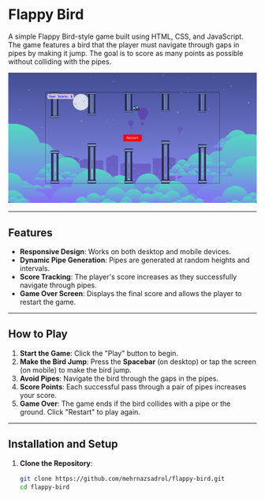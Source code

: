 # Flappy Bird

A simple Flappy Bird-style game built using HTML, CSS, and JavaScript. The game features a bird that the player must navigate through gaps in pipes by making it jump. The goal is to score as many points as possible without colliding with the pipes.

![Game Screenshot](images/game_screenshot.png)

---

## Features

- **Responsive Design**: Works on both desktop and mobile devices.
- **Dynamic Pipe Generation**: Pipes are generated at random heights and intervals.
- **Score Tracking**: The player's score increases as they successfully navigate through pipes.
- **Game Over Screen**: Displays the final score and allows the player to restart the game.

---

## How to Play

1. **Start the Game**: Click the "Play" button to begin.
2. **Make the Bird Jump**: Press the **Spacebar** (on desktop) or tap the screen (on mobile) to make the bird jump.
3. **Avoid Pipes**: Navigate the bird through the gaps in the pipes.
4. **Score Points**: Each successful pass through a pair of pipes increases your score.
5. **Game Over**: The game ends if the bird collides with a pipe or the ground. Click "Restart" to play again.

---

## Installation and Setup

1. **Clone the Repository**:
   ```bash
   git clone https://github.com/mehrnazsadrol/flappy-bird.git
   cd flappy-bird
